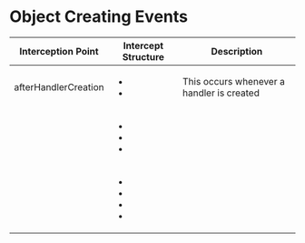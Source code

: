 # Object Creating Events

|Interception Point|Intercept Structure|Description|
|--|--|--|
|afterHandlerCreation | <ul><li></li><li></li></ul>|This occurs whenever a handler is created|
||<ul><li></li><li></li><li></li></ul>||
||<ul><li></li><li></li><li></li><li></li></ul>||